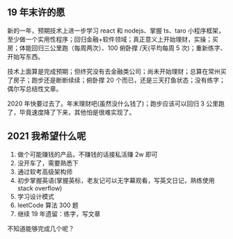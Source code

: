 ## 19 年末许的愿

新的一年，预期技术上进一步学习 react 和 nodejs、掌握 ts、taro 小程序框架，至少做一个实用性程序；回归金融+软件领域；真正意义上开始理财，实操；买房；体能回归三公里跑（每周两次）、100 俯卧撑 /天(平均每周 5 次)；重新练字、开始写东西。

技术上面算是完成预期；但终究没有去金融类公司；尚未开始理财；总算在常州买了房子；跑步还是断断续续；俯卧撑 20 个而已，还是三天打鱼状态；没有练字；偶尔写总结性文章。

2020 年快要过去了。年末理财吧(虽然没什么钱了)；跑步应该可以回归 3 公里跑了，毕竟速度降了下来，其他怕是很难实现了。

## 2021 我希望什么呢

1. 做个可能赚钱的产品，不赚钱的话接私活赚 2w 即可
2. 没开车了，需要熟悉下
3. 通过软考高级架构师
4. 初步掌握英语(掌握英标，老友记可以无字幕观看，写英文日记，熟练使用 stack overflow)
5. 学习设计模式
6. leetCode 算法 300 题
7. 继续 19 年遗留：练字，写文章

不知道能够完成几个呢？
